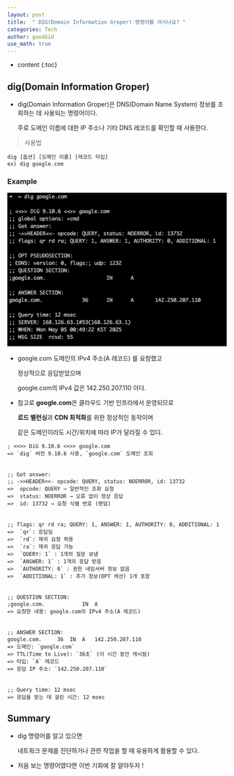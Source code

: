 ```yaml
---
layout: post
title:  " DIG(Domain Information Groper) 명령어를 아시나요? "
categories: Tech
author: goodGid
use_math: true
---
```

* content
{:toc}

## dig(Domain Information Groper)

* dig(Domain Information Groper)은 DNS(Domain Name System) 정보를 조회하는 데 사용되는 명령어이다. 

  주로 도메인 이름에 대한 IP 주소나 기타 DNS 레코드를 확인할 때 사용한다.

> 사용법

```
dig [옵션] [도메인 이름] [레코드 타입]
ex) dig google.com
```


### Example

![](/assets/img/tech/Tech-Command-DIG_1.png)

* google.com 도메인의 IPv4 주소(A 레코드) 를 요청했고 

  정상적으로 응답받았으며

  google.com의 IPv4 값은 142.250.207.110 이다.

* 참고로 **google.com**은 클라우드 기반 인프라에서 운영되므로 
  
  **로드 밸런싱**과 **CDN 최적화**를 위한 정상적인 동작이며
  
  같은 도메인이라도 시간/위치에 따라 IP가 달라질 수 있다. 
  

```
; <<>> DiG 9.10.6 <<>> google.com
=> `dig` 버전 9.10.6 사용, `google.com` 도메인 조회


;; Got answer:
;; ->>HEADER<<- opcode: QUERY, status: NOERROR, id: 13732
=>  opcode: QUERY → 일반적인 조회 요청
=>  status: NOERROR → 오류 없이 정상 응답
=>  id: 13732 → 요청 식별 번호 (랜덤)


;; flags: qr rd ra; QUERY: 1, ANSWER: 1, AUTHORITY: 0, ADDITIONAL: 1
=>  `qr`: 응답임
=>  `rd`: 재귀 요청 허용  
=>  `ra`: 재귀 응답 가능
=>  `QUERY: 1` : 1개의 질문 보냄
=>  `ANSWER: 1` : 1개의 응답 받음
=>  `AUTHORITY: 0` : 권한 네임서버 정보 없음
=>  `ADDITIONAL: 1` : 추가 정보(OPT 섹션) 1개 포함


;; QUESTION SECTION:
;google.com.			IN	A
=> 요청한 내용: google.com의 IPv4 주소(A 레코드)


;; ANSWER SECTION:
google.com.		36	IN	A	142.250.207.110
=> 도메인: `google.com`
=> TTL(Time to Live): `36초` (이 시간 동안 캐시됨)
=> 타입: `A` 레코드
=> 응답 IP 주소: `142.250.207.110`


;; Query time: 12 msec
=> 응답을 받는 데 걸린 시간: 12 msec
```



## Summary

* dig 명령어를 알고 있으면 

  네트워크 문제를 진단하거나 관련 작업을 할 때 유용하게 활용할 수 있다.

* 처음 보는 명령어였다면 이번 기회에 잘 알아두자 !